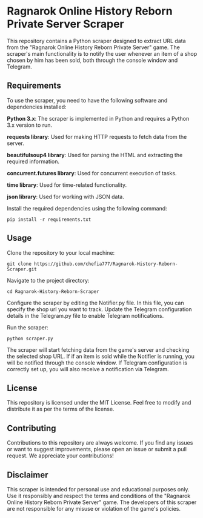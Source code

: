 # **Ragnarok Online History Reborn Private Server Scraper**
This repository contains a Python scraper designed to extract URL data from the "Ragnarok Online History Reborn Private Server" game. The scraper's main functionality is to notify the user whenever an item of a shop chosen by him has been sold, both through the console window and Telegram.

## Requirements
To use the scraper, you need to have the following software and dependencies installed:

**Python 3.x**: The scraper is implemented in Python and requires a Python 3.x version to run.

**requests library**: Used for making HTTP requests to fetch data from the server.

**beautifulsoup4 library**: Used for parsing the HTML and extracting the required information.

**concurrent.futures library**: Used for concurrent execution of tasks.

**time library**: Used for time-related functionality.

**json library**: Used for working with JSON data.

Install the required dependencies using the following command:

```pip install -r requirements.txt```

## Usage

Clone the repository to your local machine:

```git clone https://github.com/chefia777/Ragnarok-History-Reborn-Scraper.git```

Navigate to the project directory:

```cd Ragnarok-History-Reborn-Scraper```

Configure the scraper by editing the Notifier.py file. In this file, you can specify the shop url you want to track. Update the Telegram configuration details in the Telegram.py file to enable Telegram notifications.

Run the scraper:

```python scraper.py```

The scraper will start fetching data from the game's server and checking the selected shop URL. If if an item is sold while the Notifier is running, you will be notified through the console window. If Telegram configuration is correctly set up, you will also receive a notification via Telegram.

## License
This repository is licensed under the MIT License. Feel free to modify and distribute it as per the terms of the license.

## Contributing
Contributions to this repository are always welcome. If you find any issues or want to suggest improvements, please open an issue or submit a pull request. We appreciate your contributions!

## Disclaimer
This scraper is intended for personal use and educational purposes only. Use it responsibly and respect the terms and conditions of the "Ragnarok Online History Reborn Private Server" game. The developers of this scraper are not responsible for any misuse or violation of the game's policies.
